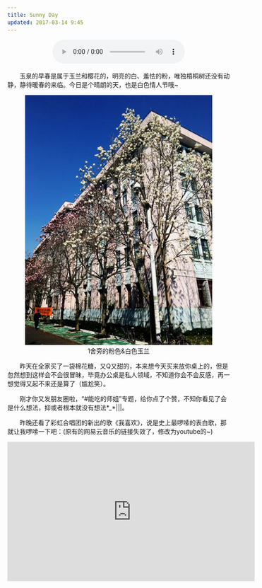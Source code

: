 ```yaml
---
title: Sunny Day
updated: 2017-03-14 9:45
---
```


<div align="center">
	<audio src="http://mp3.haoduoge.com/s/2017-03-14/1489462309.mp3"
 controls loop preload style="width: 300px;">有你相随</audio>
</div>

&#160; &#160; &#160; &#160;玉泉的早春是属于玉兰和樱花的，明亮的白、羞怯的粉，唯独梧桐树还没有动静，静待暖春的来临。今日是个晴朗的天，也是白色情人节哦~

<div align="center">
	<figure>
		<img src="https://github.com/TristanHuang0501/the-plain/raw/master/img/post-mt-yulan.jpg">
		<figcaption>1舍旁的粉色&白色玉兰</figcaption>
	</figure>
</div>

&#160; &#160; &#160; &#160;昨天在全家买了一袋棉花糖，又Q又甜的，本来想今天买来放你桌上的，但是忽然想到这样会不会很冒昧，毕竟办公桌是私人领域，不知道你会不会反感，再一想觉得又起不来还是算了（尴尬笑）。

&#160; &#160; &#160; &#160;刚才你又发朋友圈啦，“#能吃的师姐”专题，给你点了个赞，不知你看见了会是什么想法，抑或者根本就没有想法\*\_\*\|\|\|。

&#160; &#160; &#160; &#160;昨晚还看了彩虹合唱团的新出的歌《我喜欢》，说是史上最啰嗦的表白歌，那就让我啰嗦一下吧：(原有的网易云音乐的链接失效了，修改为youtube的~)

<iframe align="center" width="560" height="315" src="https://www.youtube.com/embed/gGOXDsZSdfM" frameborder="0" allowfullscreen></iframe>

